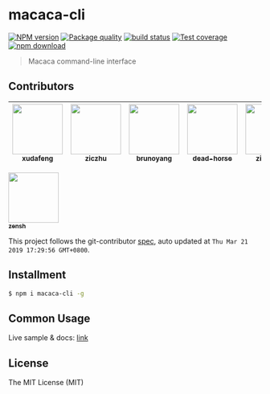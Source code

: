 # macaca-cli

[![NPM version][npm-image]][npm-url]
[![Package quality][quality-image]][quality-url]
[![build status][travis-image]][travis-url]
[![Test coverage][coveralls-image]][coveralls-url]
[![npm download][download-image]][download-url]

[npm-image]: https://img.shields.io/npm/v/macaca-cli.svg?style=flat-square
[npm-url]: https://npmjs.org/package/macaca-cli
[quality-image]: https://packagequality.com/shield/macaca-cli.svg
[quality-url]: https://packagequality.com/#?package=macaca-cli
[travis-image]: https://img.shields.io/travis/macacajs/macaca-cli.svg?style=flat-square
[travis-url]: https://travis-ci.org/macacajs/macaca-cli
[coveralls-image]: https://img.shields.io/coveralls/macacajs/macaca-cli.svg?style=flat-square
[coveralls-url]: https://coveralls.io/r/macacajs/macaca-cli?branch=master
[download-image]: https://img.shields.io/npm/dm/macaca-cli.svg?style=flat-square
[download-url]: https://npmjs.org/package/macaca-cli

> Macaca command-line interface

<!-- GITCONTRIBUTOR_START -->

## Contributors

|[<img src="https://avatars1.githubusercontent.com/u/1011681?v=4" width="100px;"/><br/><sub><b>xudafeng</b></sub>](https://github.com/xudafeng)<br/>|[<img src="https://avatars1.githubusercontent.com/u/1044425?v=4" width="100px;"/><br/><sub><b>ziczhu</b></sub>](https://github.com/ziczhu)<br/>|[<img src="https://avatars3.githubusercontent.com/u/5086369?v=4" width="100px;"/><br/><sub><b>brunoyang</b></sub>](https://github.com/brunoyang)<br/>|[<img src="https://avatars3.githubusercontent.com/u/985607?v=4" width="100px;"/><br/><sub><b>dead-horse</b></sub>](https://github.com/dead-horse)<br/>|[<img src="https://avatars1.githubusercontent.com/u/11460601?v=4" width="100px;"/><br/><sub><b>zivyangll</b></sub>](https://github.com/zivyangll)<br/>|[<img src="https://avatars0.githubusercontent.com/u/156269?v=4" width="100px;"/><br/><sub><b>fengmk2</b></sub>](https://github.com/fengmk2)<br/>|
| :---: | :---: | :---: | :---: | :---: | :---: |
[<img src="https://avatars3.githubusercontent.com/u/863754?v=4" width="100px;"/><br/><sub><b>zensh</b></sub>](https://github.com/zensh)<br/>

This project follows the git-contributor [spec](https://github.com/xudafeng/git-contributor), auto updated at `Thu Mar 21 2019 17:29:56 GMT+0800`.

<!-- GITCONTRIBUTOR_END -->

## Installment

```bash
$ npm i macaca-cli -g
```

## Common Usage

Live sample & docs: [link](//macacajs.github.io/guide/quick-start.html)

## License

The MIT License (MIT)

